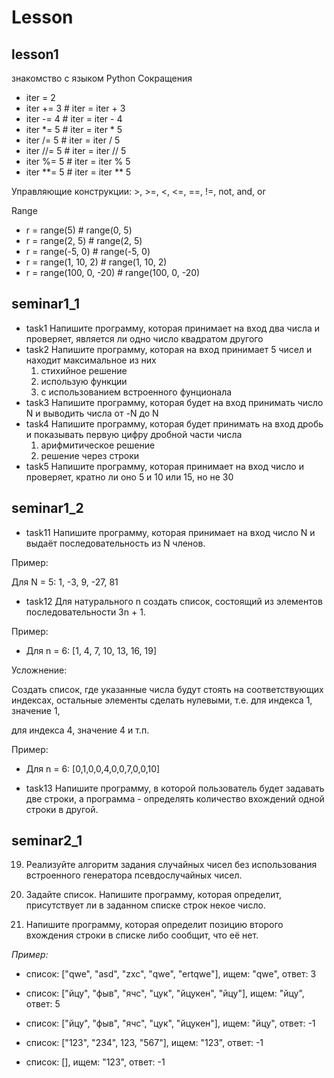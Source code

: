 # Lesson
## lesson1
знакомство с языком Python 
Сокращения
* iter = 2
* iter += 3 # iter = iter + 3
* iter -= 4 # iter = iter - 4
* iter *= 5 # iter = iter * 5
* iter /= 5 # iter = iter / 5
* iter //= 5 # iter = iter // 5
* iter %= 5 # iter = iter % 5
* iter **= 5 # iter = iter ** 5

Управляющие конструкции: >, >=, <, <=, ==, !=, not, and, or

Range
* r = range(5) # range(0, 5)
* r = range(2, 5) # range(2, 5)
* r = range(-5, 0) # range(-5, 0)
* r = range(1, 10, 2) # range(1, 10, 2)
* r = range(100, 0, -20) # range(100, 0, -20)

## seminar1_1
* task1 Напишите программу, которая принимает на вход два числа и проверяет, является ли одно число квадратом другого
* task2 Напишите программу, которая на вход принимает 5 чисел и находит максимальное из них
    1. стихийное решение
    2. использую функции
    3. с использованием встроенного фунционала
* task3 Напишите программу, которая будет на вход принимать число N и выводить числа от -N до N
* task4  Напишите программу, которая будет принимать на вход дробь и показывать первую цифру дробной части числа
    1. арифмитическое решение
    2. решение через строки
* task5 Напишите программу, которая принимает на вход число и проверяет, кратно ли оно 5 и 10 или 15, но не 30

## seminar1_2
* task11 Напишите программу, которая принимает на вход число N и выдаёт последовательность из N членов.

Пример:

Для N = 5: 1, -3, 9, -27, 81

* task12 Для натурального n создать список, состоящий из элементов последовательности 3n + 1.

Пример:

- Для n = 6: [1, 4, 7, 10, 13, 16, 19]

Усложнение:

Создать список, где указанные числа будут стоять на соответствующих индексах, остальные элементы сделать нулевыми, т.е. для индекса 1, значение 1,

для индекса 4, значение 4 и т.п.

Пример:

- Для n = 6: [0,1,0,0,4,0,0,7,0,0,10]

* task13 Напишите программу, в которой пользователь будет задавать две строки, а программа - определять количество вхождений одной строки в другой.

## seminar2_1

19. Реализуйте алгоритм задания случайных чисел без использования встроенного генератора псевдослучайных чисел.

20. Задайте список. Напишите программу, которая определит, присутствует ли в заданном списке строк некое число.

21. Напишите программу, которая определит позицию второго вхождения строки в списке либо сообщит, что её нет.

*Пример:*

- список: ["qwe", "asd", "zxc", "qwe", "ertqwe"], ищем: "qwe", ответ: 3

- список: ["йцу", "фыв", "ячс", "цук", "йцукен", "йцу"], ищем: "йцу", ответ: 5

- список: ["йцу", "фыв", "ячс", "цук", "йцукен"], ищем: "йцу", ответ: -1

- список: ["123", "234", 123, "567"], ищем: "123", ответ: -1

- список: [], ищем: "123", ответ: -1